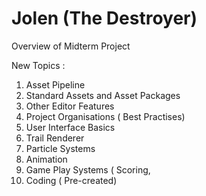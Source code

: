 # Jolen (The Destroyer)


Overview of Midterm Project


New Topics :

1. Asset Pipeline
2. Standard Assets and Asset Packages
3. Other Editor Features
4. Project Organisations ( Best Practises)
5. User Interface Basics
6. Trail Renderer
7. Particle Systems
8. Animation
9. Game Play Systems ( Scoring, 
10. Coding ( Pre-created)
